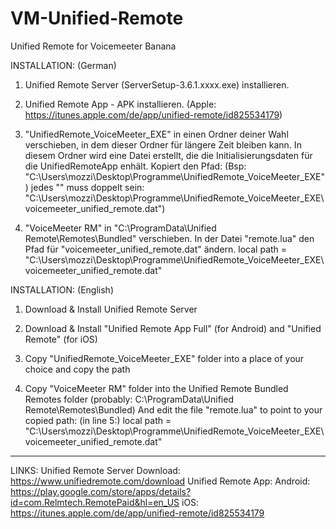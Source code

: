 # VM-Unified-Remote
Unified Remote for Voicemeeter Banana

INSTALLATION: (German)

1. Unified Remote Server (ServerSetup-3.6.1.xxxx.exe) installieren.

2. Unified Remote App - APK installieren. (Apple: https://itunes.apple.com/de/app/unified-remote/id825534179)

3. "UnifiedRemote_VoiceMeeter_EXE" in einen Ordner deiner Wahl verschieben, in dem dieser Ordner für längere Zeit bleiben kann. 
    In diesem Ordner wird eine Datei erstellt, die die Initialisierungsdaten für die UnifiedRemoteApp enhält.
    Kopiert den Pfad: (Bsp: "C:\Users\mozzi\Desktop\Programme\UnifiedRemote_VoiceMeeter_EXE") 
	jedes "\" muss doppelt sein: "C:\\Users\\mozzi\\Desktop\\Programme\\UnifiedRemote_VoiceMeeter_EXE\\voicemeeter_unified_remote.dat")

4. "VoiceMeeter RM" in "C:\ProgramData\Unified Remote\Remotes\Bundled" verschieben.
    In der Datei "remote.lua" den Pfad für "voicemeeter_unified_remote.dat" ändern.
		local path = "C:\\Users\\mozzi\\Desktop\\Programme\\UnifiedRemote_VoiceMeeter_EXE\\voicemeeter_unified_remote.dat"


INSTALLATION: (English)

1. Download & Install Unified Remote Server

2. Download & Install "Unified Remote App Full" (for Android) and "Unified Remote" (for iOS)

3. Copy "UnifiedRemote_VoiceMeeter_EXE" folder into a place of your choice and copy the path

4. Copy "VoiceMeeter RM" folder into the Unified Remote Bundled Remotes folder (probably: C:\ProgramData\Unified Remote\Remotes\Bundled)
		And edit the file "remote.lua" to point to your copied path: (in line 5:)
			local path = "C:\\Users\\mozzi\\Desktop\\Programme\\UnifiedRemote_VoiceMeeter_EXE\\voicemeeter_unified_remote.dat"
		
----------
LINKS:
Unified Remote Server Download: https://www.unifiedremote.com/download
Unified Remote App:	   Android: https://play.google.com/store/apps/details?id=com.Relmtech.RemotePaid&hl=en_US
						   iOS: https://itunes.apple.com/de/app/unified-remote/id825534179